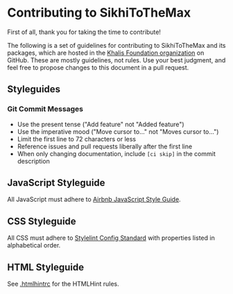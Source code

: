 # Contributing to SikhiToTheMax
First of all, thank you for taking the time to contribute!

The following is a set of guidelines for contributing to SikhiToTheMax and its packages, which are hosted in the [Khalis Foundation organization](https://github.com/khalisfoundation) on GitHub. These are mostly guidelines, not rules. Use your best judgment, and feel free to propose changes to this document in a pull request.

## Styleguides
### Git Commit Messages

* Use the present tense ("Add feature" not "Added feature")
* Use the imperative mood ("Move cursor to..." not "Moves cursor to...")
* Limit the first line to 72 characters or less
* Reference issues and pull requests liberally after the first line
* When only changing documentation, include `[ci skip]` in the commit description

## JavaScript Styleguide

All JavaScript must adhere to [Airbnb JavaScript Style Guide](https://github.com/airbnb/javascript).

## CSS Styleguide

All CSS must adhere to [Stylelint Config Standard](https://github.com/stylelint/stylelint-config-standard) with properties listed in alphabetical order.

## HTML Styleguide

See [.htmlhintrc](.htmlhintrc) for the HTMLHint rules.
